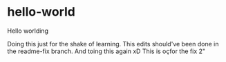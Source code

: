 # hello-world
Hello worlding

Doing this just for the shake of learning.
This edits should've been done in the readme-fix branch.
And toing this again xD
This is oçfor the fix 2"